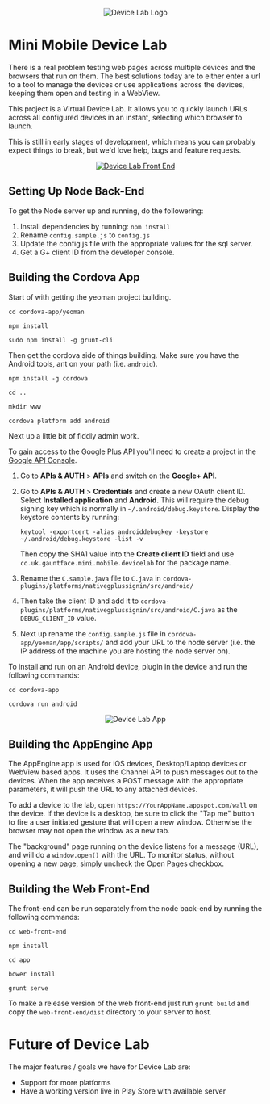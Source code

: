 <p align="center">
  <img src="http://i.imgur.com/ZT75eem.png" alt="Device Lab Logo"/>
</p>



Mini Mobile Device Lab
======================

There is a real problem testing web pages across multiple devices and the browsers that run on them. The best solutions today are to either enter a url to a tool to manage the devices or use applications across the devices, keeping them open and testing in a WebView.

This project is a Virtual Device Lab. It allows you to quickly launch URLs across all configured devices in an instant, selecting which browser to launch.

This is still in early stages of development, which means you can probably expect things to break, but we'd love help, bugs and feature requests.

<p align="center">
  <a href="http://youtu.be/DgwntGgosTQ">
  	<img src="http://i.imgur.com/8Pyoc1E.png" alt="Device Lab Front End"/>
  </a>
</p>

Setting Up Node Back-End
------------------------

To get the Node server up and running, do the followering:

1. Install dependencies by running: `npm install`
2. Rename `config.sample.js` to `config.js`
3. Update the config.js file with the appropriate values for the sql server.
4. Get a G+ client ID from the developer console.


Building the Cordova App
------------------------

Start of with getting the yeoman project building.

`cd cordova-app/yeoman`

`npm install`

`sudo npm install -g grunt-cli`

Then get the cordova side of things building. Make sure you have the Android tools, ant on your path (i.e. `android`).

`npm install -g cordova`

`cd ..`

`mkdir www`

`cordova platform add android`

Next up a little bit of fiddly admin work.

To gain access to the Google Plus API you'll need to create a project in the [Google API Console](https://code.google.com/apis/console/).

1.  Go to **APIs & AUTH** > **APIs** and switch on the **Google+ API**.
2.  Go to **APIs & AUTH** > **Credentials** and create a new OAuth client ID. Select **Installed application** and **Android**. This will require the debug signing key which is normally in `~/.android/debug.keystore`. Display the keystore contents by running: 
    
        keytool -exportcert -alias androiddebugkey -keystore ~/.android/debug.keystore -list -v
    
    Then copy the SHA1 value into the **Create client ID** field and use `co.uk.gauntface.mini.mobile.devicelab` for the package name.
3.  Rename the `C.sample.java` file to `C.java` in `cordova-plugins/platforms/nativegplussignin/src/android/`
4.  Then take the client ID and add it to `cordova-plugins/platforms/nativegplussignin/src/android/C.java` as the  `DEBUG_CLIENT_ID` value.
5.  Next up rename the `config.sample.js` file in `cordova-app/yeoman/app/scripts/` and add your URL to the node server (i.e. the IP address of the machine you are hosting the node server on).

To install and run on an Android device, plugin in the device and run the following commands:

`cd cordova-app`

`cordova run android`

<p align="center">
  <img src="http://i.imgur.com/uKCv5d1.png" alt="Device Lab App"/>
</p>

Building the AppEngine App
--------------------------

The AppEngine app is used for iOS devices, Desktop/Laptop devices or WebView
based apps.  It uses the Channel API to push messages out to the devices. 
When the app receives a POST message with the appropriate parameters, it 
will push the URL to any attached devices.

To add a device to the lab, open `https://YourAppName.appspot.com/wall` on the
device.  If the device is a desktop, be sure to click the "Tap me" button to
fire a user initiated gesture that will open a new window.  Otherwise the
browser may not open the window as a new tab.

The "background" page running on the device listens for a message (URL), and
will do a `window.open()` with the URL. To monitor status, without opening
a new page, simply uncheck the Open Pages checkbox.


Building the Web Front-End
---------------------------

The front-end can be run separately from the node back-end by running the following commands:

`cd web-front-end`

`npm install`

`cd app`

`bower install`

`grunt serve`

To make a release version of the web front-end just run `grunt build` and copy the `web-front-end/dist` directory to your server to host.

Future of Device Lab
=====================

The major features / goals we have for Device Lab are:
- Support for more platforms
- Have a working version live in Play Store with available server
